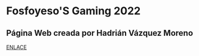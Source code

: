 # Fosfoyeso'S Gaming 2022 

## Página Web creada por Hadrián Vázquez Moreno
[ENLACE](https://fosfoyesosgaming.000webhostapp.com/)
